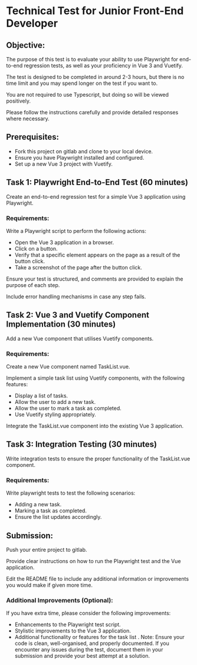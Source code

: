 
# Technical Test for Junior Front-End Developer

## Objective:

The purpose of this test is to evaluate your ability to use Playwright for end-to-end regression tests, as well as your proficiency in Vue 3 and Vuetify. 

The test is designed to be completed in around 2-3 hours, but there is no time limit and you may spend longer on the test if you want to. 

You are not required to use Typescript, but doing so will be viewed positively.

Please follow the instructions carefully and provide detailed responses where necessary.

## Prerequisites:

* Fork this project on gitlab and clone to your local device.
* Ensure you have Playwright installed and configured.
* Set up a new Vue 3 project with Vuetify.

## Task 1: Playwright End-to-End Test (60 minutes)

Create an end-to-end regression test for a simple Vue 3 application using Playwright.

### Requirements:

Write a Playwright script to perform the following actions:

* Open the Vue 3 application in a browser.
* Click on a button.
* Verify that a specific element appears on the page as a result of the button click.
* Take a screenshot of the page after the button click.

Ensure your test is structured, and comments are provided to explain the purpose of each step.

Include error handling mechanisms in case any step fails.

## Task 2: Vue 3 and Vuetify Component Implementation (30 minutes)

Add a new Vue component that utilises Vuetify components.

### Requirements:

Create a new Vue component named TaskList.vue.

Implement a simple task list using Vuetify components, with the following features:

* Display a list of tasks.
* Allow the user to add a new task.
* Allow the user to mark a task as completed.
* Use Vuetify styling appropriately.

Integrate the TaskList.vue component into the existing Vue 3 application.

## Task 3: Integration Testing (30 minutes)
Write integration tests to ensure the proper functionality of the TaskList.vue component.

### Requirements:

Write playwright tests to test the following scenarios:

* Adding a new task.
* Marking a task as completed.
* Ensure the list updates accordingly.

## Submission:

Push your entire project to gitlab.

Provide clear instructions on how to run the Playwright test and the Vue application.

Edit the README file to include any additional information or improvements you would make if given more time.

### Additional Improvements (Optional):
If you have extra time, please consider the following improvements:

* Enhancements to the Playwright test script.
* Stylistic improvements to the Vue 3 application.
* Additional functionality or features for the task list
.
Note: Ensure your code is clean, well-organised, and properly documented. If you encounter any issues during the test, document them in your submission and provide your best attempt at a solution.
